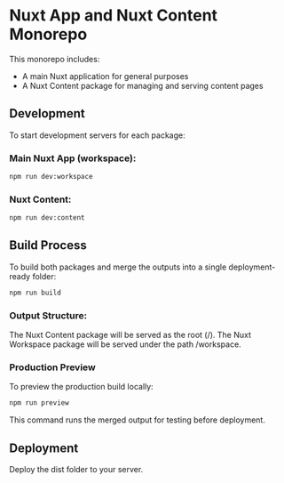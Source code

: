 # Nuxt App and Nuxt Content Monorepo

This monorepo includes:
- A main Nuxt application for general purposes
- A Nuxt Content package for managing and serving content pages

## Development

To start development servers for each package:

### Main Nuxt App (workspace):

```bash
npm run dev:workspace
```

### Nuxt Content:

```bash
npm run dev:content
```

## Build Process

To build both packages and merge the outputs into a single deployment-ready folder:

```bash
npm run build
```

### Output Structure:

The Nuxt Content package will be served as the root (/).
The Nuxt Workspace package will be served under the path /workspace.

### Production Preview

To preview the production build locally:

```bash
npm run preview
```

This command runs the merged output for testing before deployment.

## Deployment

Deploy the dist folder to your server.